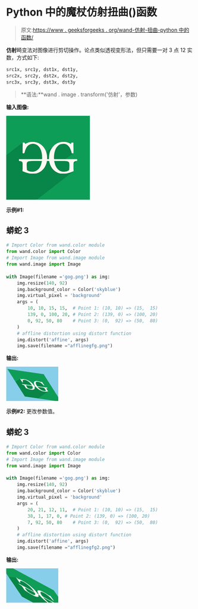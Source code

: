 # Python 中的魔杖仿射扭曲()函数

> 原文:[https://www . geeksforgeeks . org/wand-仿射-扭曲-python 中的函数/](https://www.geeksforgeeks.org/wand-affine-distort-function-in-python/)

**仿射**畸变法对图像进行剪切操作。论点类似透视变形法，但只需要一对 3 点 12 实数，方式如下:

```py
src1x, src1y, dst1x, dst1y,
src2x, src2y, dst2x, dst2y,
src3x, src3y, dst3x, dst3y
```

> **语法:**wand . image . transform('仿射'，参数)

**输入图像:**

![](img/a1c18377167bcccc8cbce2b488b9f52a.png)

**示例#1:**

## 蟒蛇 3

```py
# Import Color from wand.color module
from wand.color import Color
# Import Image from wand.image module
from wand.image import Image

with Image(filename ='gog.png') as img:
    img.resize(140, 92)
    img.background_color = Color('skyblue')
    img.virtual_pixel = 'background'
    args = (
        10, 10, 15, 15,  # Point 1: (10, 10) => (15,  15)
        139, 0, 100, 20, # Point 2: (139, 0) => (100, 20)
        0, 92, 50, 80    # Point 3: (0,  92) => (50,  80)
    )
    # affline distortion using distort function
    img.distort('affine', args)
    img.save(filename ="afflinegfg.png")
```

**输出:**

![](img/d37a621370f11a89e66c219f79848831.png)

**示例#2:**
更改参数值。

## 蟒蛇 3

```py
# Import Color from wand.color module
from wand.color import Color
# Import Image from wand.image module
from wand.image import Image

with Image(filename ='gog.png') as img:
    img.resize(140, 92)
    img.background_color = Color('skyblue')
    img.virtual_pixel = 'background'
    args = (
        20, 21, 12, 11,  # Point 1: (10, 10) => (15,  15)
        38, 1, 17, 0, # Point 2: (139, 0) => (100, 20)
        7, 92, 50, 80    # Point 3: (0,  92) => (50,  80)
    )
    # affline distortion using distort function
    img.distort('affine', args)
    img.save(filename ="afflinegfg2.png")
```

**输出:**

![](img/06b395b4e78d22026a7eb72d3e06b209.png)